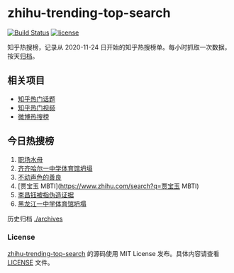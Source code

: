 # zhihu-trending-top-search

[![Build Status](https://github.com/justjavac/zhihu-trending-top-search/workflows/ci/badge.svg?branch=main)](https://github.com/justjavac/zhihu-trending-top-search/actions)
[![license](https://img.shields.io/github/license/justjavac/zhihu-trending-top-search)](https://github.com/justjavac/zhihu-trending-top-search/blob/main/LICENSE)

知乎热搜榜，记录从 2020-11-24
日开始的知乎热搜榜单。每小时抓取一次数据，按天[归档](./archives)。

## 相关项目

- [知乎热门话题](https://github.com/justjavac/zhihu-trending-hot-questions)
- [知乎热门视频](https://github.com/justjavac/zhihu-trending-hot-video)
- [微博热搜榜](https://github.com/justjavac/weibo-trending-hot-search)

## 今日热搜榜

<!-- BEGIN -->
<!-- 最后更新时间 Mon Jul 24 2023 22:03:06 GMT+0800 (China Standard Time) -->

1. [职场水母](https://www.zhihu.com/search?q=职场水母)
1. [齐齐哈尔一中学体育馆坍塌](https://www.zhihu.com/search?q=齐齐哈尔一中学体育馆坍塌)
1. [不动声色的善良](https://www.zhihu.com/search?q=不动声色的善良)
1. [贾宝玉 MBTI](https://www.zhihu.com/search?q=贾宝玉 MBTI)
1. [李昌钰被指伪造证据](https://www.zhihu.com/search?q=李昌钰被指伪造证据)
1. [黑龙江一中学体育馆坍塌](https://www.zhihu.com/search?q=黑龙江一中学体育馆坍塌)

<!-- END -->

历史归档 [./archives](./archives)

### License

[zhihu-trending-top-search](https://github.com/justjavac/zhihu-trending-top-search)
的源码使用 MIT License 发布。具体内容请查看 [LICENSE](./LICENSE) 文件。
